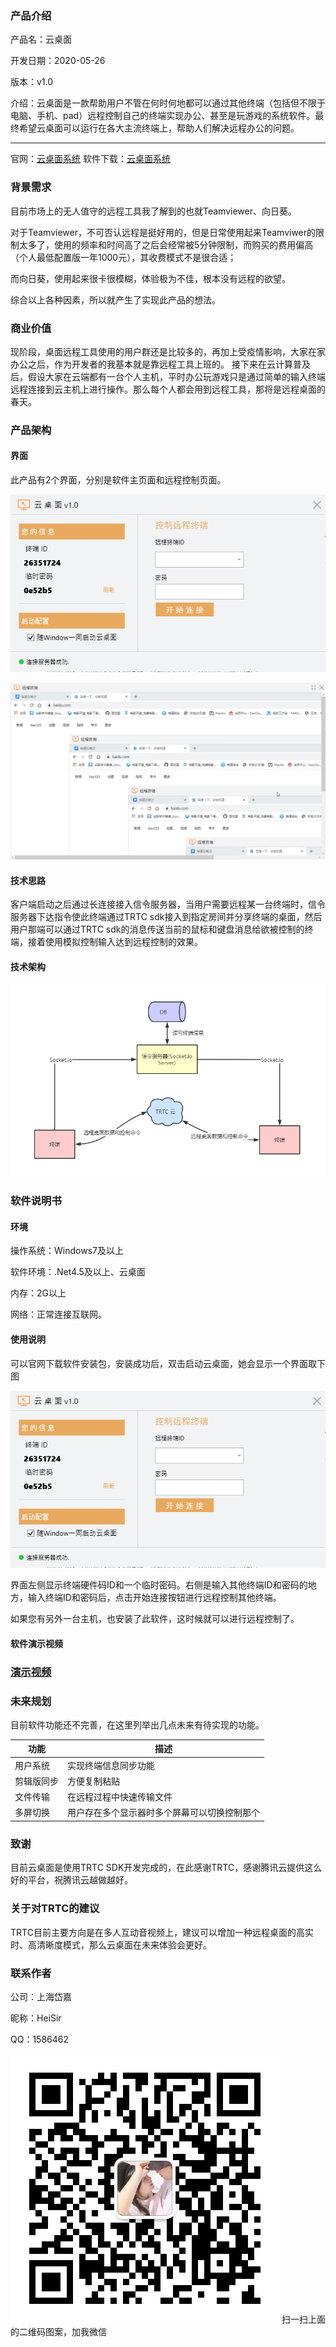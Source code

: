 
### 产品介绍
产品名：云桌面

开发日期：2020-05-26

版本：v1.0

介绍：云桌面是一款帮助用户不管在何时何地都可以通过其他终端（包括但不限于电脑、手机、pad）远程控制自己的终端实现办公、甚至是玩游戏的系统软件。最终希望云桌面可以运行在各大主流终端上，帮助人们解决远程办公的问题。

---

官网：[云桌面系统](https://heisir.djdeveloper.cn:3005/)
软件下载：[云桌面系统](https://github.com/HeiSir2014/2020-Hackathon/releases/download/v1.0/Release.zip)

### 背景需求
目前市场上的无人值守的远程工具我了解到的也就Teamviewer、向日葵。

对于Teamviewer，不可否认远程是挺好用的，但是日常使用起来Teamviwer的限制太多了，使用的频率和时间高了之后会经常被5分钟限制，而购买的费用偏高（个人最低配置版一年1000元），其收费模式不是很合适；

而向日葵，使用起来很卡很模糊，体验极为不佳，根本没有远程的欲望。

综合以上各种因素，所以就产生了实现此产品的想法。

### 商业价值
现阶段，桌面远程工具使用的用户群还是比较多的，再加上受疫情影响，大家在家办公之后，作为开发者的我基本就是靠远程工具上班的。
接下来在云计算普及后，假设大家在云端都有一台个人主机，平时办公玩游戏只是通过简单的输入终端远程连接到云主机上进行操作。那么每个人都会用到远程工具，那将是远程桌面的春天。
### 产品架构
#### 界面
此产品有2个界面，分别是软件主页面和远程控制页面。

![image.png](https://github.com/HeiSir2014/2020-Hackathon/blob/master/ProjectOne/HeiSir-Win/Resource/1.png?raw=true)

![image.png](https://github.com/HeiSir2014/2020-Hackathon/blob/master/ProjectOne/HeiSir-Win/Resource/2.png?raw=true)

#### 技术思路
客户端启动之后通过长连接接入信令服务器，当用户需要远程某一台终端时，信令服务器下达指令使此终端通过TRTC sdk接入到指定房间并分享终端的桌面，然后用户那端可以通过TRTC sdk的消息传送当前的鼠标和键盘消息给欲被控制的终端，接着使用模拟控制输入达到远程控制的效果。
#### 技术架构

![image.png](https://github.com/HeiSir2014/2020-Hackathon/blob/master/ProjectOne/HeiSir-Win/Resource/image.png?raw=true)


### 软件说明书
#### 环境
操作系统：Windows7及以上

软件环境：.Net4.5及以上、云桌面

内存：2G以上

网络：正常连接互联网。

#### 使用说明
可以官网下载软件安装包，安装成功后，双击启动云桌面，她会显示一个界面取下图

![image.png](https://github.com/HeiSir2014/2020-Hackathon/blob/master/ProjectOne/HeiSir-Win/Resource/1.png?raw=true)

界面左侧显示终端硬件码ID和一个临时密码。右侧是输入其他终端ID和密码的地方，输入终端ID和密码后，点击开始连接按钮进行远程控制其他终端。

如果您有另外一台主机，也安装了此软件，这时候就可以进行远程控制了。

#### 软件演示视频

### [演示视频](https://heisir.djdeveloper.cn:3005/)

### 未来规划
目前软件功能还不完善，在这里列举出几点未来有待实现的功能。

功能 | 描述
---|---
用户系统 | 实现终端信息同步功能
剪辑版同步 | 方便复制粘贴
文件传输 | 在远程过程中快速传输文件
多屏切换 | 用户存在多个显示器时多个屏幕可以切换控制那个


### 致谢
目前云桌面是使用TRTC SDK开发完成的，在此感谢TRTC，感谢腾讯云提供这么好的平台，祝腾讯云越做越好。

### 关于对TRTC的建议
TRTC目前主要方向是在多人互动音视频上，建议可以增加一种远程桌面的高实时、高清晰度模式，那么云桌面在未来体验会更好。

### 联系作者

公司：上海岱嘉

昵称：HeiSir

QQ：1586462

![微信扫一扫](https://github.com/HeiSir2014/2020-Hackathon/blob/master/ProjectOne/HeiSir-Win/Resource/mmqrcode.png?raw=true)
扫一扫上面的二维码图案，加我微信